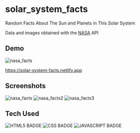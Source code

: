 # solar_system_facts

Random Facts About The Sun and Planets in This Solar System

Data and images obtained with the [NASA](api.nasa.gov) API


## Demo
![nasa_facts](https://user-images.githubusercontent.com/67307808/188708931-cde4680a-7ffb-4c3b-97d0-f9c43942fc05.gif)

https://solar-system-facts.netlify.app

## Screenshots

![nasa_facts](https://user-images.githubusercontent.com/67307808/188708898-8113d59c-7942-4efd-a0a8-d90519bb46b5.png)
![nasa_facts2](https://user-images.githubusercontent.com/67307808/188708909-2868eecf-c459-4fe8-93e0-b7ab9119617b.png)
![nasa_facts3](https://user-images.githubusercontent.com/67307808/188708915-9f0129eb-c592-4276-bf77-23bf44f34685.png)


## Tech Used

![HTML5 BADGE](https://img.shields.io/static/v1?label=|&message=HTML5&color=03989E&style=plastic&logo=html5)  ![CSS BADGE](https://img.shields.io/static/v1?label=|&message=CSS3&color=03989e&style=plastic&logo=css3)  ![JAVASCRIPT BADGE](https://img.shields.io/static/v1?label=|&message=JAVASCRIPT&color=03989e&style=plastic&logo=javascript)
